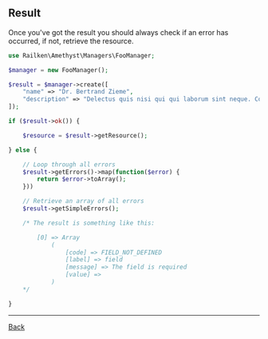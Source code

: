 ## Result

Once you've got the result you should always check if an error has occurred, if not, retrieve the resource.

```php
use Railken\Amethyst\Managers\FooManager;

$manager = new FooManager();

$result = $manager->create([
    "name" => "Dr. Bertrand Zieme",
    "description" => "Delectus quis nisi qui qui laborum sint neque. Consequatur optio eveniet sunt iusto assumenda sit. Ut voluptatem quia necessitatibus. Ipsa ea ut minima fuga."
]);

if ($result->ok()) {

    $resource = $result->getResource();

} else {

    // Loop through all errors
    $result->getErrors()->map(function($error) {
        return $error->toArray();
    }))

    // Retrieve an array of all errors
    $result->getSimpleErrors();

    /* The result is something like this:

        [0] => Array
            (
                [code] => FIELD_NOT_DEFINED
                [label] => field
                [message] => The field is required
                [value] =>
            )
    */

}
```

---
[Back](index.md)